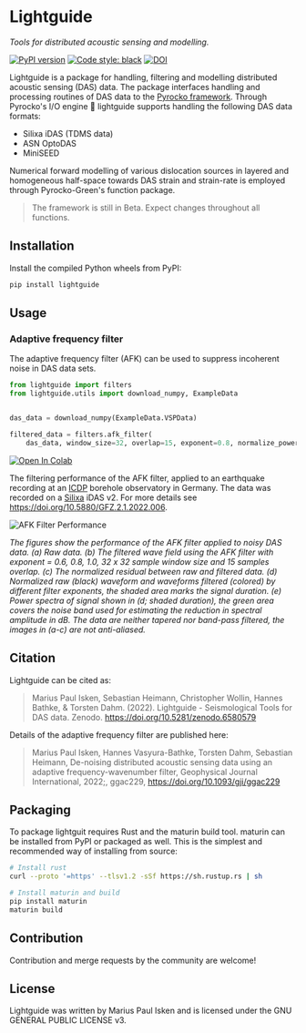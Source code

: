 # Lightguide

*Tools for distributed acoustic sensing and modelling.*

[![PyPI version](https://badge.fury.io/py/lightguide.svg)](https://badge.fury.io/py/lightguide)
<a href="https://github.com/psf/black"><img alt="Code style: black" src="https://img.shields.io/badge/code%20style-black-000000.svg"></a>
[![DOI](https://zenodo.org/badge/495774991.svg)](https://zenodo.org/badge/latestdoi/495774991)

Lightguide is a package for handling, filtering and modelling distributed acoustic sensing (DAS) data. The package interfaces handling and processing routines of DAS data to the [Pyrocko framework](https://pyrocko.org). Through Pyrocko's I/O engine :rocket: lightguide supports handling the following DAS data formats:

- Silixa iDAS (TDMS data)
- ASN OptoDAS
- MiniSEED

Numerical forward modelling of various dislocation sources in layered and homogeneous half-space towards DAS strain and strain-rate is employed through Pyrocko-Green's function package.

> The framework is still in Beta. Expect changes throughout all functions.

## Installation

Install the compiled Python wheels from PyPI:

```sh
pip install lightguide
```

## Usage

### Adaptive frequency filter

The adaptive frequency filter (AFK) can be used to suppress incoherent noise in DAS data sets.

```python
from lightguide import filters
from lightguide.utils import download_numpy, ExampleData


das_data = download_numpy(ExampleData.VSPData)

filtered_data = filters.afk_filter(
    das_data, window_size=32, overlap=15, exponent=0.8, normalize_power=False)
```

[![Open In Colab](https://colab.research.google.com/assets/colab-badge.svg)](https://colab.research.google.com/github/pyrocko/lightguide/blob/master/examples/1-denoise-DAS-data.ipynb)

The filtering performance of the AFK filter, applied to an earthquake recording at an [ICDP](https://www.icdp-online.org/home/) borehole observatory in Germany. The data was recorded on a [Silixa](https://silixa.com/) iDAS v2. For more details see <https://doi.org/10.5880/GFZ.2.1.2022.006>.

![AFK Filter Performance](https://user-images.githubusercontent.com/4992805/170084970-9484afe7-9b95-45a0-ac8e-aec56ddfb3ea.png)

*The figures show the performance of the AFK filter applied to noisy DAS data. (a) Raw data. (b) The filtered wave field using the AFK filter with exponent = 0.6, 0.8, 1.0, 32 x 32 sample window size and 15 samples overlap. (c) The normalized residual between raw and filtered data. (d) Normalized raw (black) waveform and waveforms filtered (colored) by different filter exponents, the shaded area marks the signal duration. (e) Power spectra of signal shown in (d; shaded duration), the green area covers the noise band used for estimating the reduction in spectral amplitude in dB. The data are neither tapered nor band-pass filtered, the images in (a-c) are not anti-aliased.*

## Citation

Lightguide can be cited as:

> Marius Paul Isken, Sebastian Heimann, Christopher Wollin, Hannes Bathke, & Torsten Dahm. (2022). Lightguide - Seismological Tools for DAS data. Zenodo. https://doi.org/10.5281/zenodo.6580579

Details of the adaptive frequency filter are published here:

> Marius Paul Isken, Hannes Vasyura-Bathke, Torsten Dahm, Sebastian Heimann, De-noising distributed acoustic sensing data using an adaptive frequency-wavenumber filter, Geophysical Journal International, 2022;, ggac229, https://doi.org/10.1093/gji/ggac229

## Packaging

To package lightguit requires Rust and the maturin build tool. maturin can be installed from PyPI or packaged as well. This is the simplest and recommended way of installing from source:

```sh
# Install rust
curl --proto '=https' --tlsv1.2 -sSf https://sh.rustup.rs | sh

# Install maturin and build
pip install maturin
maturin build
```

## Contribution

Contribution and merge requests by the community are welcome!

## License

Lightguide was written by Marius Paul Isken and is licensed under the GNU GENERAL PUBLIC LICENSE v3.
